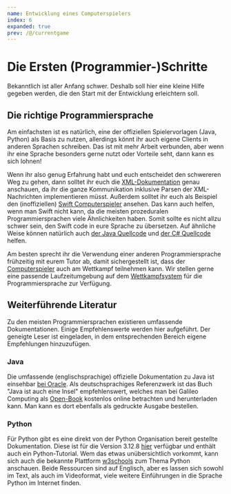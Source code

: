 ```yaml
---
name: Entwicklung eines Computerspielers
index: 6
expanded: true
prev: /@/currentgame
---
```


# Die Ersten (Programmier-)Schritte

Bekanntlich ist aller Anfang schwer.
Deshalb soll hier eine kleine Hilfe gegeben werden,
die den Start mit der Entwicklung erleichtern soll.

## Die richtige Programmiersprache

Am einfachsten ist es natürlich,
eine der offiziellen Spielervorlagen (Java, Python) als Basis zu nutzen,
allerdings könnt ihr auch eigene Clients in anderen Sprachen schreiben.
Das ist mit mehr Arbeit verbunden,
aber wenn ihr eine Sprache besonders gerne nutzt oder Vorteile seht,
dann kann es sich lohnen!

Wenn ihr also genug Erfahrung habt und euch entscheidet den schwereren Weg zu gehen,
dann solltet ihr euch die [XML-Dokumentation](/xml) genau anschauen,
da ihr die ganze Kommunikation inklusive Parsen der XML-Nachrichten implementieren müsst.
Außerdem solltet ihr euch als Beispiel
den (inoffiziellen) [Swift Computerspieler](https://github.com/matthesjh/sc20-swift-client) ansehen.
Das kann auch helfen, wenn man Swift nicht kann,
da die meisten prozeduralen Programmiersprachen viele Ähnlichkeiten haben.
Somit sollte es nicht allzu schwer sein, den Swift code in eure Sprache zu übersetzen.
Auf ähnliche Weise können natürlich auch
[der Java Quellcode](https://github.com/software-challenge/backend/tree/main/player/src)
und [der C# Quellcode](https://github.com/niklasCarstensen/socha-client-csharp) helfen.

Am besten sprecht ihr die Verwendung einer anderen Programmiersprache frühzeitig mit eurem Tutor ab,
damit sichergestellt ist, dass der [Computerspieler](/grundlagen/player) auch am Wettkampf teilnehmen kann.
Wir stellen gerne eine passende Laufzeitumgebung auf dem [Wettkampfsystem](/grundlagen/contest)
für die Programmiersprache zur Verfügung.

## Weiterführende Literatur

Zu den meisten Programmiersprachen existieren umfassende Dokumentationen.
Einige Empfehlenswerte werden hier aufgeführt.
Der geneigte Leser ist eingeladen, in dem entsprechenden Bereich eigene Empfehlungen hinzuzufügen.

### Java

Die umfassende (englischsprachige) offizielle Dokumentation zu Java
ist einsehbar [bei Oracle](https://docs.oracle.com/en/java/javase/11/core/java-core-libraries1.html).
Als deutschsprachiges Referenzwerk ist das Buch "Java ist auch eine Insel" empfehlenswert,
welches man bei Galileo Computing als
[Open-Book](http://openbook.galileocomputing.de/javainsel)
kostenlos online betrachten und herunterladen kann.
Man kann es dort ebenfalls als gedruckte Ausgabe bestellen.

### Python

Für Python gibt es eine direkt von der Python Organisation bereit gestellte Dokumentation.
Diese ist für die Version 3.12.8 [hier](https://docs.python.org/3.12/) verfügbar und enthält auch ein Python-Tutorial.
Wem das etwas unübersichtlich vorkommt, kann sich auch die bekannte Plattform [w3schools](https://www.w3schools.com/python/)
zum Thema Python anschauen. Beide Ressourcen sind auf Englisch, aber es lassen sich sowohl im Text,
als auch im Videoformat, viele weitere Einführungen in die Sprache Python im Internet finden.